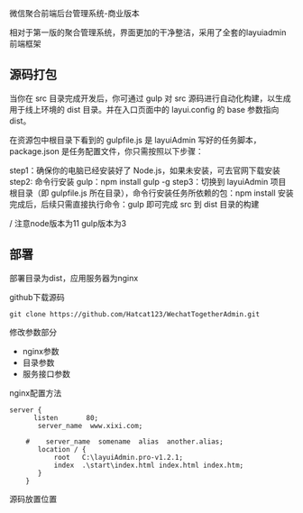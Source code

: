 
微信聚合前端后台管理系统-商业版本


相对于第一版的聚合管理系统，界面更加的干净整洁，采用了全套的layuiadmin前端框架


## 源码打包

当你在 src 目录完成开发后，你可通过 gulp 对 src 源码进行自动化构建，以生成用于线上环境的 dist 目录。并在入口页面中的 layui.config 的 base 参数指向 dist。

在资源包中根目录下看到的 gulpfile.js 是 layuiAdmin 写好的任务脚本，package.json 是任务配置文件，你只需按照以下步骤：

step1：确保你的电脑已经安装好了 Node.js，如果未安装，可去官网下载安装
step2: 命令行安装 gulp：npm install gulp -g
step3：切换到 layuiAdmin 项目根目录（即 gulpfile.js 所在目录），命令行安装任务所依赖的包：npm install
安装完成后，后续只需直接执行命令：gulp 即可完成 src 到 dist 目录的构建

/ 注意node版本为11 gulp版本为3

## 部署

部署目录为dist，应用服务器为nginx

github下载源码

```
git clone https://github.com/Hatcat123/WechatTogetherAdmin.git
```

修改参数部分

- nginx参数
- 目录参数
- 服务接口参数

nginx配置方法

```
server {
      listen       80;
       server_name  www.xixi.com;	
     
    #    server_name  somename  alias  another.alias;
       location / {
           root   C:\layuiAdmin.pro-v1.2.1;
           index  .\start\index.html index.html index.htm;
       }
    }
```


源码放置位置
```

```















